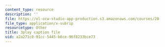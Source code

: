 ```yaml
---
content_type: resource
description: ''
file: https://ol-ocw-studio-app-production.s3.amazonaws.com/courses/20-219-becoming-the-next-bill-nye-writing-and-hosting-the-educational-show-january-iap-2015/a2a271c091cc5445b6ce96f8233bce73_0wZ3OpSnbEU.vtt
file_type: application/x-subrip
resourcetype: Other
title: 3play caption file
uid: a2a271c0-91cc-5445-b6ce-96f8233bce73
---
```


